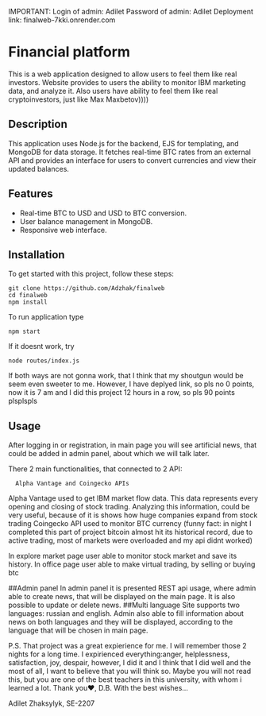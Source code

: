 IMPORTANT:
Login of admin: Adilet
Password of admin: Adilet
Deployment link: finalweb-7kki.onrender.com


# Financial platform

This is a web application designed to allow users to feel them like real investors. Website provides to users the ability to monitor IBM marketing data, and analyze it. Also users have ability to feel them like real cryptoinvestors, just like Max Maxbetov))))

## Description

This application uses Node.js for the backend, EJS for templating, and MongoDB for data storage. It fetches real-time BTC rates from an external API and provides an interface for users to convert currencies and view their updated balances.

## Features

- Real-time BTC to USD and USD to BTC conversion.
- User balance management in MongoDB.
- Responsive web interface.

## Installation

To get started with this project, follow these steps:

   ```
   git clone https://github.com/Adzhak/finalweb
   cd finalweb
   npm install
   ```
To run application type 
  ```
  npm start
  ```
If it doesnt work, try
  ```
  node routes/index.js
  ```
If both ways are not gonna work, that I think that my shoutgun would be seem even sweeter to me. However, I have deplyed link, so pls no 0 points, now it is 7 am and I did this project 12 hours in a row, so pls 90 points plsplspls
## Usage
After logging in or registration, in main page you will see artificial news, that could be added in admin panel, about which we will talk later.

There 2 main functionalities, that connected to 2   API:
```
  Alpha Vantage and Coingecko APIs
```
Alpha Vantage used to get IBM market flow data. This data represents every opening and closing of stock trading. Analyzing this information, could be very useful, because of it is shows how huge companies expand from stock trading
Coingecko API used to monitor BTC currency (funny fact: in night I completed this part of project bitcoin almost hit its historical record, due to active trading, most of markets were overloaded and my api didnt worked)

In explore market page user able to monitor stock market and save its history.
In office page user able to make virtual trading, by selling or buying btc

##Admin panel
  In admin panel it is presented REST api usage, where admin able to create news, that will be displayed on the main page. It is also possible to update or delete news.
##Multi language
  Site supports two languages: russian and english. Admin also able to fill information about news on both languages and they will be displayed, according to the language that will be chosen in main page.
  
P.S. That project was a great expierience for me. I will remember those 2 nights for a long time. I expirienced everything:anger, helplessness, satisfaction, joy, despair, however, I did it and I think that I did well and the most of all, I want to believe that you will think so. Maybe you will not read this, but you are one of the best teachers in this university, with whom i learned a lot. Thank you❤️, D.B. With the best wishes...

Adilet Zhaksylyk, SE-2207
